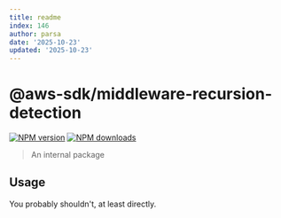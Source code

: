 ```yaml
---
title: readme
index: 146
author: parsa
date: '2025-10-23'
updated: '2025-10-23'
---
```

# @aws-sdk/middleware-recursion-detection

[![NPM version](https://img.shields.io/npm/v/@aws-sdk/middleware-recursion-detection/latest.svg)](https://www.npmjs.com/package/@aws-sdk/middleware-recursion-detection)
[![NPM downloads](https://img.shields.io/npm/dm/@aws-sdk/middleware-recursion-detection.svg)](https://www.npmjs.com/package/@aws-sdk/middleware-recursion-detection)

> An internal package

## Usage

You probably shouldn't, at least directly.
